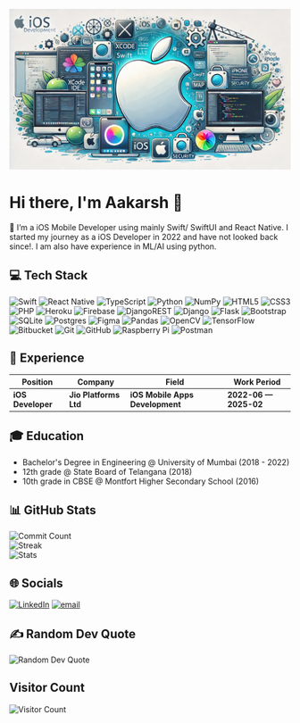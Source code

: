 ![banner](/assets/banner.webp)

# Hi there, I'm Aakarsh 👋

🔭 I’m a iOS Mobile Developer using mainly Swift/ SwiftUI and React Native.
I started my journey as a iOS Developer in 2022 and have not looked back since!. I am also have experience in ML/AI using python.

## 💻 Tech Stack

![Swift](https://img.shields.io/badge/swift-F54A2A?style=for-the-badge&logo=swift&logoColor=white) ![React Native](https://img.shields.io/badge/react_native-%2320232a.svg?style=for-the-badge&logo=react&logoColor=%2361DAFB) ![TypeScript](https://img.shields.io/badge/typescript-%23007ACC.svg?style=for-the-badge&logo=typescript&logoColor=white) ![Python](https://img.shields.io/badge/python-3670A0?style=for-the-badge&logo=python&logoColor=ffdd54) ![NumPy](https://img.shields.io/badge/numpy-%23013243.svg?style=for-the-badge&logo=numpy&logoColor=white) ![HTML5](https://img.shields.io/badge/html5-%23E34F26.svg?style=for-the-badge&logo=html5&logoColor=white) ![CSS3](https://img.shields.io/badge/css3-%231572B6.svg?style=for-the-badge&logo=css3&logoColor=white) ![PHP](https://img.shields.io/badge/php-%23777BB4.svg?style=for-the-badge&logo=php&logoColor=white) ![Heroku](https://img.shields.io/badge/heroku-%23430098.svg?style=for-the-badge&logo=heroku&logoColor=white) ![Firebase](https://img.shields.io/badge/firebase-%23039BE5.svg?style=for-the-badge&logo=firebase) ![DjangoREST](https://img.shields.io/badge/DJANGO-REST-ff1709?style=for-the-badge&logo=django&logoColor=white&color=ff1709&labelColor=gray) ![Django](https://img.shields.io/badge/django-%23092E20.svg?style=for-the-badge&logo=django&logoColor=white) ![Flask](https://img.shields.io/badge/flask-%23000.svg?style=for-the-badge&logo=flask&logoColor=white) ![Bootstrap](https://img.shields.io/badge/bootstrap-%238511FA.svg?style=for-the-badge&logo=bootstrap&logoColor=white) ![SQLite](https://img.shields.io/badge/sqlite-%2307405e.svg?style=for-the-badge&logo=sqlite&logoColor=white) ![Postgres](https://img.shields.io/badge/postgres-%23316192.svg?style=for-the-badge&logo=postgresql&logoColor=white) ![Figma](https://img.shields.io/badge/figma-%23F24E1E.svg?style=for-the-badge&logo=figma&logoColor=white) ![Pandas](https://img.shields.io/badge/pandas-%23150458.svg?style=for-the-badge&logo=pandas&logoColor=white) ![OpenCV](https://img.shields.io/badge/opencv-%23white.svg?style=for-the-badge&logo=opencv&logoColor=white) ![TensorFlow](https://img.shields.io/badge/TensorFlow-%23FF6F00.svg?style=for-the-badge&logo=TensorFlow&logoColor=white) ![Bitbucket](https://img.shields.io/badge/bitbucket-%230047B3.svg?style=for-the-badge&logo=bitbucket&logoColor=white) ![Git](https://img.shields.io/badge/git-%23F05033.svg?style=for-the-badge&logo=git&logoColor=white) ![GitHub](https://img.shields.io/badge/github-%23121011.svg?style=for-the-badge&logo=github&logoColor=white) ![Raspberry Pi](https://img.shields.io/badge/-Raspberry_Pi-C51A4A?style=for-the-badge&logo=Raspberry-Pi) ![Postman](https://img.shields.io/badge/Postman-FF6C37?style=for-the-badge&logo=postman&logoColor=white)

## 👔 Experience

| Position               | Company                     | Field                         | Work Period       |
| ---------------------- | --------------------------- | ----------------------------- | ----------------- |
| **iOS Developer**      | **Jio Platforms Ltd**       | **iOS Mobile Apps Development** | **2022-06 — 2025-02** |

## 🎓 Education

- Bachelor's Degree in Engineering @ University of Mumbai (2018 - 2022)
- 12th grade @ State Board of Telangana (2018)
- 10th grade in CBSE @ Montfort Higher Secondary School (2016)

## 📊 GitHub Stats

![Commit Count](https://github-readme-stats.vercel.app/api?username=Aakarsh-Verma&theme=dark&hide_border=false&include_all_commits=false&count_private=false)<br/>
![Streak](https://github-readme-streak-stats.herokuapp.com/?user=Aakarsh-Verma&theme=dark&hide_border=false)<br/>
![Stats](https://github-readme-stats.vercel.app/api/top-langs/?username=Aakarsh-Verma&theme=dark&hide_border=false&include_all_commits=false&count_private=false&layout=compact)

## 🌐 Socials

[![LinkedIn](https://img.shields.io/badge/LinkedIn-%230077B5.svg?logo=linkedin&logoColor=white)](https://linkedin.com/in/https://www.linkedin.com/in/aakarsh-verma/) [![email](https://img.shields.io/badge/Email-D14836?logo=gmail&logoColor=white)](mailto:aakarshvermaofficial@gmail.com)

## ✍️ Random Dev Quote

![Random Dev Quote](https://quotes-github-readme.vercel.app/api?type=horizontal&theme=radical)

## Visitor Count

![Visitor Count](https://profile-counter.glitch.me/Aakarsh-Verma/count.svg)

<!-- Proudly created with GPRM ( https://gprm.itsvg.in ) -->
